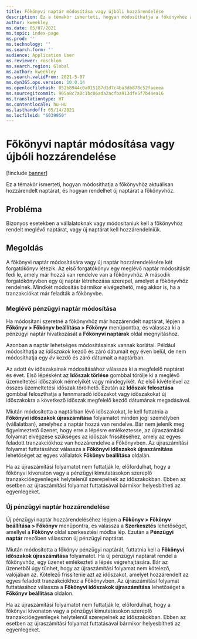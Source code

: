 ```yaml
---
title: Főkönyvi naptár módosítása vagy újbóli hozzárendelése
description: Ez a témakör ismerteti, hogyan módosíthatja a főkönyvhöz aktuálisan hozzárendelt naptárat, és hogyan rendelhet új naptárat a főkönyvhöz.
author: kweekley
ms.date: 05/07/2021
ms.topic: index-page
ms.prod: ''
ms.technology: ''
ms.search.form: ''
audience: Application User
ms.reviewer: roschlom
ms.search.region: Global
ms.author: kweekley
ms.search.validFrom: 2021-5-07
ms.dyn365.ops.version: 10.0.14
ms.openlocfilehash: 052b8944c0a015187d1d7c4ba3db878c52faeeea
ms.sourcegitcommit: 905a8c7a0c1bc06ada2acfba913dfe5f7b44ea16
ms.translationtype: HT
ms.contentlocale: hu-HU
ms.lasthandoff: 05/14/2021
ms.locfileid: "6039950"
---
```

# <a name="change-or-reassign-a-ledger-calendar"></a>Főkönyvi naptár módosítása vagy újbóli hozzárendelése

[!include [banner](../includes/banner.md)]

Ez a témakör ismerteti, hogyan módosíthatja a főkönyvhöz aktuálisan hozzárendelt naptárat, és hogyan rendelhet új naptárat a főkönyvhöz.

## <a name="issue"></a>Probléma

Bizonyos esetekben a vállalatoknak vagy módosítaniuk kell a főkönyvhöz rendelt meglévő naptárat, vagy új naptárat kell hozzárendelniük.

## <a name="resolution"></a>Megoldás

A főkönyvi naptár módosítására vagy új naptár hozzárendelésére két forgatókönyv létezik. Az első forgatókönyv egy meglévő naptár módosítását fedi le, amely már hozzá van rendelve van a főkönyvhöz. A második forgatókönyvben egy új naptár létrehozása szerepel, amelyet a főkönyvhöz rendelnek. Mindkét módosítás bármikor elvégezhető, még akkor is, ha a tranzakciókat már feladták a főkönyvbe.

### <a name="change-an-existing-fiscal-calendar"></a>Meglévő pénzügyi naptár módosítása

Ha módosítani szeretné a főkönyvhöz már hozzárendelt naptárat, lépjen a **Főkönyv \> Főkönyv beállítása \> Főkönyv** menüpontba, és válassza ki a pénzügyi naptár hivatkozását a **Főkönyvi naptárak** oldal megnyitáshoz.

Azonban a naptár lehetséges módosításainak vannak korlátai. Például módosíthatja az *időszakok* kezdő és záró dátumait egy éven belül, de nem módosíthatja egy *év* kezdő és záró dátumait a naptárban.

Az adott év időszakainak módosításához válassza ki a megfelelő naptárat és évet. Első lépésként az **Időszak törlése** gombbal törölje ki a meglévő üzemeltetési időszakok némelyikét vagy mindegyikét. Az első kivételével az összes üzemeltetési időszak törölhető. Ezután az **Időszak felosztása** gombbal feloszthatja a fennmaradó időszakot vagy időszakokat új időszakokra a következő időszak megfelelő kezdő dátumának megadásával.

Miután módosította a naptárban lévő időszakokat, le kell futtatnia a **Főkönyvi időszakok újraszámítása** folyamatot minden jogi személyben (vállalatban), amelyhez a naptár hozzá van rendelve. Bár nem jelenik meg figyelmeztető üzenet, hogy erre a lépésre emlékeztesse, az újraszámítási folyamat elvégzése szükséges az időszak frissítéséhez, amely az egyes feladott tranzakciókhoz van hozzárendelve a Főkönyvben. Az újraszámítási folyamat futtatásához válassza a **Főkönyvi időszakok újraszámítása** lehetőséget az egyes vállalatok **Főkönyv beállítása** oldalán.

Ha az újraszámítási folyamatot nem futtatják le, előfordulhat, hogy a főkönyvi kivonaton vagy a pénzügyi kimutatásokon szereplő tranzakcióegyenlegek helytelenül szerepelnek az időszakokban. Ebben az esetben az újraszámítási folyamat futtatásával bármikor helyesbítheti az egyenlegeket.

### <a name="assign-a-new-fiscal-calendar"></a>Új pénzügyi naptár hozzárendelése

Új pénzügyi naptár hozzárendeléséhez lépjen a **Főkönyv \> Főkönyv beállítása \> Főkönyv** menüpontra, és válassza a **Szerkesztés** lehetőséget, amellyel a **Főkönyv** oldal szerkesztési módba lép. Ezután a **Pénzügyi naptár** mezőben válasszon új pénzügyi naptárat.

Miután módosította a főkönyv pénzügyi naptárát, futtatnia kell a **Főkönyvi időszakok újraszámítása** folyamatot. Ha új pénzügyi naptárat rendel a főkönyvhöz, egy üzenet emlékezteti a lépés végrehajtására. Bár az üzenetből úgy tűnhet, hogy az újraszámítási folyamat nem kötelező, valójában az. Kötelező frissítenie azt az időszakot, amelyet hozzárendelt az egyes feladott tranzakciókhoz a Főkönyvben. Az újraszámítási folyamat futtatásához válassza a **Főkönyvi időszakok újraszámítása** lehetőséget a **Főkönyv beállítása** oldalon.

Ha az újraszámítási folyamatot nem futtatják le, előfordulhat, hogy a főkönyvi kivonaton vagy a pénzügyi kimutatásokon szereplő tranzakcióegyenlegek helytelenül szerepelnek az időszakokban. Ebben az esetben az újraszámítási folyamat futtatásával bármikor helyesbítheti az egyenlegeket.
